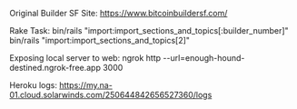 Original Builder SF Site: https://www.bitcoinbuildersf.com/

Rake Task:
bin/rails "import:import_sections_and_topics[:builder_number]" 
bin/rails "import:import_sections_and_topics[2]" 

Exposing local server to web:
ngrok http --url=enough-hound-destined.ngrok-free.app 3000

Heroku logs:
https://my.na-01.cloud.solarwinds.com/250644842656527360/logs